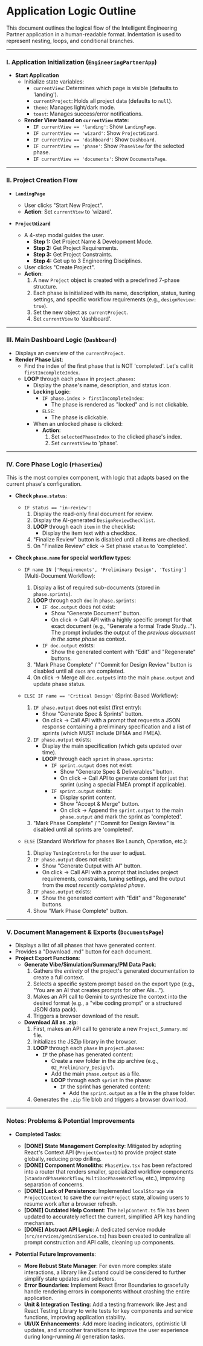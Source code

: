 
# Application Logic Outline

This document outlines the logical flow of the Intelligent Engineering Partner application in a human-readable format. Indentation is used to represent nesting, loops, and conditional branches.

---

### I. Application Initialization (`EngineeringPartnerApp`)

- **Start Application**
  - Initialize state variables:
    - `currentView`: Determines which page is visible (defaults to 'landing').
    - `currentProject`: Holds all project data (defaults to `null`).
    - `theme`: Manages light/dark mode.
    - `toast`: Manages success/error notifications.
  - **Render View based on `currentView` state:**
    - `IF currentView == 'landing'`: Show `LandingPage`.
    - `IF currentView == 'wizard'`: Show `ProjectWizard`.
    - `IF currentView == 'dashboard'`: Show `Dashboard`.
    - `IF currentView == 'phase'`: Show `PhaseView` for the selected phase.
    - `IF currentView == 'documents'`: Show `DocumentsPage`.

---

### II. Project Creation Flow

- **`LandingPage`**
  - User clicks "Start New Project".
  - **Action**: Set `currentView` to 'wizard'.

- **`ProjectWizard`**
  - A 4-step modal guides the user.
    - **Step 1:** Get Project Name & Development Mode.
    - **Step 2:** Get Project Requirements.
    - **Step 3:** Get Project Constraints.
    - **Step 4:** Get up to 3 Engineering Disciplines.
  - User clicks "Create Project".
  - **Action**:
    1. A new `Project` object is created with a predefined 7-phase structure.
    2. Each phase is initialized with its name, description, status, tuning settings, and specific workflow requirements (e.g., `designReview: true`).
    3. Set the new object as `currentProject`.
    4. Set `currentView` to 'dashboard'.

---

### III. Main Dashboard Logic (`Dashboard`)

- Displays an overview of the `currentProject`.
- **Render Phase List**:
  - Find the index of the first phase that is NOT 'completed'. Let's call it `firstIncompleteIndex`.
  - **LOOP** through each `phase` in `project.phases`:
    - Display the phase's name, description, and status icon.
    - **Locking Logic**:
      - `IF phase.index > firstIncompleteIndex`:
        - The phase is rendered as "locked" and is not clickable.
      - `ELSE`:
        - The phase is clickable.
    - When an unlocked phase is clicked:
      - **Action**:
        1. Set `selectedPhaseIndex` to the clicked phase's index.
        2. Set `currentView` to 'phase'.

---

### IV. Core Phase Logic (`PhaseView`)

This is the most complex component, with logic that adapts based on the current phase's configuration.

- **Check `phase.status`**:
  - `IF status == 'in-review'`:
    1. Display the read-only final document for review.
    2. Display the AI-generated `DesignReviewChecklist`.
    3. **LOOP** through each `item` in the checklist:
       - Display the item text with a checkbox.
    4. "Finalize Review" button is disabled until all items are checked.
    5. On "Finalize Review" click -> Set phase `status` to 'completed'.

- **Check `phase.name` for special workflow types**:
  - `IF name IN ['Requirements', 'Preliminary Design', 'Testing']` (Multi-Document Workflow):
    1. Display a list of required sub-documents (stored in `phase.sprints`).
    2. **LOOP** through each `doc` in `phase.sprints`:
       - `IF doc.output` does not exist:
         - Show "Generate Document" button.
         - On click -> Call API with a highly specific prompt for that exact document (e.g., "Generate a formal Trade Study..."). The prompt includes the output of the *previous document in the same phase* as context.
       - `IF doc.output` exists:
         - Show the generated content with "Edit" and "Regenerate" buttons.
    3. "Mark Phase Complete" / "Commit for Design Review" button is disabled until all `docs` are completed.
    4. On click -> Merge all `doc.output`s into the main `phase.output` and update phase status.

  - `ELSE IF name == 'Critical Design'` (Sprint-Based Workflow):
    1. `IF phase.output` does not exist (first entry):
       - Show "Generate Spec & Sprints" button.
       - On click -> Call API with a prompt that requests a JSON response containing a preliminary specification and a list of sprints (which MUST include DFMA and FMEA).
    2. `IF phase.output` exists:
       - Display the main specification (which gets updated over time).
       - **LOOP** through each `sprint` in `phase.sprints`:
         - `IF sprint.output` does not exist:
           - Show "Generate Spec & Deliverables" button.
           - On click -> Call API to generate content for just that sprint (using a special FMEA prompt if applicable).
         - `IF sprint.output` exists:
           - Display sprint content.
           - Show "Accept & Merge" button.
           - On click -> Append the `sprint.output` to the main `phase.output` and mark the sprint as 'completed'.
    3. "Mark Phase Complete" / "Commit for Design Review" is disabled until all sprints are 'completed'.

  - `ELSE` (Standard Workflow for phases like Launch, Operation, etc.):
    1. Display `TuningControls` for the user to adjust.
    2. `IF phase.output` does not exist:
       - Show "Generate Output with AI" button.
       - On click -> Call API with a prompt that includes project requirements, constraints, tuning settings, and the output from the *most recently completed phase*.
    3. `IF phase.output` exists:
       - Show the generated content with "Edit" and "Regenerate" buttons.
    4. Show "Mark Phase Complete" button.

---

### V. Document Management & Exports (`DocumentsPage`)

- Displays a list of all phases that have generated content.
- Provides a "Download .md" button for each document.
- **Project Export Functions**:
  - **Generate Vibe/Simulation/Summary/PM Data Pack**:
    1. Gathers the *entirety* of the project's generated documentation to create a full context.
    2. Selects a specific system prompt based on the export type (e.g., "You are an AI that creates prompts for other AIs...").
    3. Makes an API call to Gemini to synthesize the context into the desired format (e.g., a "vibe coding prompt" or a structured JSON data pack).
    4. Triggers a browser download of the result.
  - **Download All as .zip**:
    1. First, makes an API call to generate a new `Project_Summary.md` file.
    2. Initializes the JSZip library in the browser.
    3. **LOOP** through each `phase` in `project.phases`:
       - `IF` the phase has generated content:
         - Create a new folder in the zip archive (e.g., `02_Preliminary_Design/`).
         - Add the main `phase.output` as a file.
         - **LOOP** through each `sprint` in the phase:
           - `IF` the sprint has generated content:
             - Add the `sprint.output` as a file in the phase folder.
    4. Generates the `.zip` file blob and triggers a browser download.

---

### Notes: Problems & Potential Improvements

-   **Completed Tasks**:
    -   **[DONE] State Management Complexity**: Mitigated by adopting React's Context API (`ProjectContext`) to provide project state globally, reducing prop drilling.
    -   **[DONE] Component Monoliths**: `PhaseView.tsx` has been refactored into a router that renders smaller, specialized workflow components (`StandardPhaseWorkflow`, `MultiDocPhaseWorkflow`, etc.), improving separation of concerns.
    -   **[DONE] Lack of Persistence**: Implemented `localStorage` via `ProjectContext` to save the `currentProject` state, allowing users to resume work after a browser refresh.
    -   **[DONE] Outdated Help Content**: The `helpContent.ts` file has been updated to accurately reflect the current, simplified API key handling mechanism.
    -   **[DONE] Abstract API Logic**: A dedicated service module (`src/services/geminiService.ts`) has been created to centralize all prompt construction and API calls, cleaning up components.

-   **Potential Future Improvements**:
    -   **More Robust State Manager**: For even more complex state interactions, a library like Zustand could be considered to further simplify state updates and selectors.
    -   **Error Boundaries**: Implement React Error Boundaries to gracefully handle rendering errors in components without crashing the entire application.
    -   **Unit & Integration Testing**: Add a testing framework like Jest and React Testing Library to write tests for key components and service functions, improving application stability.
    -   **UI/UX Enhancements**: Add more loading indicators, optimistic UI updates, and smoother transitions to improve the user experience during long-running AI generation tasks.
